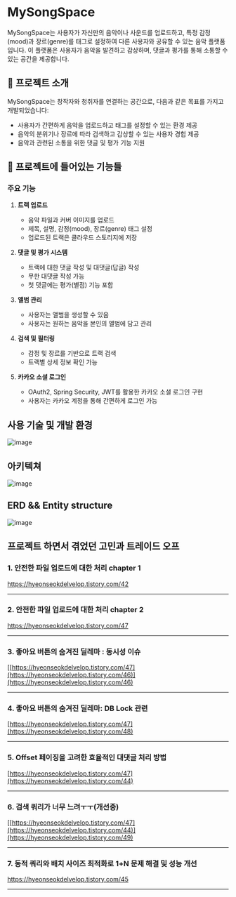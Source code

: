 # MySongSpace    

MySongSpace는 사용자가 자신만의 음악이나 사운드를 업로드하고, 
특정 감정(mood)과 장르(genre)를 태그로 설정하여 다른 사용자와 공유할 수 있는 음악 플랫폼입니다. 
이 플랫폼은 사용자가 음악을 발견하고 감상하며, 댓글과 평가를 통해 소통할 수 있는 공간을 제공합니다.

## 📝 프로젝트 소개

MySongSpace는 창작자와 청취자를 연결하는 공간으로, 다음과 같은 목표를 가지고 개발되었습니다:
- 사용자가 간편하게 음악을 업로드하고 태그를 설정할 수 있는 환경 제공
- 음악의 분위기나 장르에 따라 검색하고 감상할 수 있는 사용자 경험 제공
- 음악과 관련된 소통을 위한 댓글 및 평가 기능 지원

## 📌 프로젝트에 들어있는 기능들

### 주요 기능
1. **트랙 업로드**
   - 음악 파일과 커버 이미지를 업로드
   - 제목, 설명, 감정(mood), 장르(genre) 태그 설정
   - 업로드된 트랙은 클라우드 스토리지에 저장

2. **댓글 및 평가 시스템**
   - 트랙에 대한 댓글 작성 및 대댓글(답글) 작성
   - 무한 대댓글 작성 가능
   - 첫 댓글에는 평가(별점) 기능 포함

3. **앨범 관리**
   - 사용자는 앨범을 생성할 수 있음
   - 사용자는 원하는 음악을 본인의 앨범에 담고 관리

4. **검색 및 필터링**
   - 감정 및 장르를 기반으로 트랙 검색
   - 트랙별 상세 정보 확인 가능

6. **카카오 소셜 로그인**
   - OAuth2, Spring Security, JWT를 활용한 카카오 소셜 로그인 구현
   - 사용자는 카카오 계정을 통해 간편하게 로그인 가능
  
##   사용 기술 및 개발 환경

![image](https://github.com/user-attachments/assets/86b2bc5e-5c85-49d5-983d-52cf877494e7)

##   아키텍쳐

![image](https://github.com/user-attachments/assets/716c3cff-e531-45df-af38-d4e43a358cfc)


##   ERD && Entity structure

![image](https://github.com/user-attachments/assets/e81641f8-3e42-41ae-b3c8-c7854afc7a27)


##   프로젝트 하면서 겪었던 고민과 트레이드 오프


### 1. 안전한 파일 업로드에 대한 처리 chapter 1

https://hyeonseokdelvelop.tistory.com/42

---
### 2. 안전한 파일 업로드에 대한 처리 chapter 2

https://hyeonseokdelvelop.tistory.com/47

---
### 3. 좋아요 버튼의 숨겨진 딜레마 : 동시성 이슈

[[https://hyeonseokdelvelop.tistory.com/47](https://hyeonseokdelvelop.tistory.com/46)](https://hyeonseokdelvelop.tistory.com/46)

---

### 4. 좋아요 버튼의 숨겨진 딜레마: DB Lock 관련

[https://hyeonseokdelvelop.tistory.com/47](https://hyeonseokdelvelop.tistory.com/48)

---

### 5. Offset 페이징을 고려한 효율적인 대댓글 처리 방법

[https://hyeonseokdelvelop.tistory.com/47](https://hyeonseokdelvelop.tistory.com/44)

---

### 6. 검색 쿼리가 너무 느려ㅜㅜ(개선중)

[[https://hyeonseokdelvelop.tistory.com/47](https://hyeonseokdelvelop.tistory.com/44)](https://hyeonseokdelvelop.tistory.com/49)

---

### 7. 동적 쿼리와 배치 사이즈 최적화로 1+N 문제 해결 및 성능 개선

https://hyeonseokdelvelop.tistory.com/45

---


